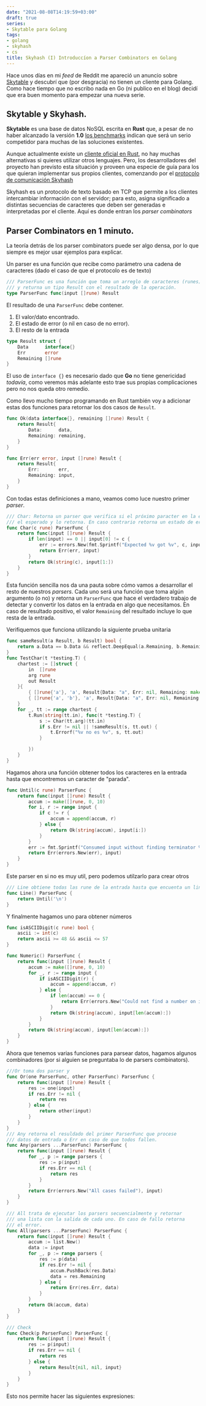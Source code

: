 ```yaml
---
date: "2021-08-08T14:19:59+03:00"
draft: true
series:
- Skytable para Golang
tags:
- golang
- skyhash
- cs
title: Skyhash (I) Introduccíon a Parser Combinators en Golang
---
```


Hace unos días en mi *feed* de Reddit me apareció un anuncio sobre
[Skytable](https://github.com/skytable/skytable) y descubrí que (por
desgracia) no tienen un cliente para Golang. Como hace tiempo que no
escribo nada en Go (ni publico en el blog) decidí que era buen momento
para empezar una nueva serie.


## Skytable y Skyhash.

**Skytable** es una base de datos NoSQL escrita en **Rust** que, a
pesar de no haber alcanzado la versión **1.0** [los
benchmarks](https://github.com/ohsayan/sky-benches) indican que será
un serio competidor para muchas de las soluciones existentes.

Aunque actualmente existe un [cliente oficial en
Rust](https://github.com/skytable/client-rust), no hay muchas
alternativas si quieres utilizar otros lenguajes. Pero, los
desarrolladores del proyecto han previsto esta situación y proveen una
especie de guía para los que quieran implementar sus propios clientes,
comenzando por el [protocolo de
comunicación Skyhash](https://docs.skytable.io/protocol/skyhash/)

Skyhash es un protocolo de texto basado en TCP que permite a los
clientes intercambiar información con el servidor; para esto, asigna
significado a distintas secuencias de caracteres que deben ser
generadas e interpretadas por el cliente. Aquí es donde entran los
*parser combinators*

## Parser Combinators en 1 minuto.

La teoría detrás de los parser combinators puede ser algo densa, por
lo que siempre es mejor usar ejemplos para explicar.

Un parser es una función que recibe como parámetro una cadena de
caracteres (dado el caso de que el protocolo es de texto)

```go
/// ParserFunc es una función que toma un arreglo de caracteres (runes)
/// y returna un tipo Result con el resultado de la operación.
type ParserFunc func(input []rune) Result
```

El resultado de una `ParserFunc` debe contener.

1. El valor/dato encontrado.
2. El estado de error (o nil en caso de no error).
3. El resto de la entrada

```go
type Result struct {
    Data      interface{}
    Err       error
    Remaining []rune
}
```

El uso de `interface {}` es necesario dado que **Go** no tiene
genericidad *todavía*, como veremos más adelante esto trae sus propias
complicaciones pero no nos queda otro remedio.

Como llevo mucho tiempo programando en Rust también voy a adicionar
estas dos funciones para retornar los dos casos de `Result`.

```go
func Ok(data interface{}, remaining []rune) Result {
    return Result{
        Data:      data,
        Remaining: remaining,
    }
}

func Err(err error, input []rune) Result {
    return Result{
        Err:       err,
        Remaining: input,
    }
}
```

Con todas estas definiciones a mano, veamos como luce nuestro primer
*parser*.

```go
/// Char: Retorna un parser que verifica si el próximo paracter en la entrada es
/// el esperado y lo retorna. En caso contrario retorna un estado de error.
func Char(c rune) ParserFunc {
    return func(input []rune) Result {
        if len(input) == 0 || input[0] != c {
            err := errors.New(fmt.Sprintf("Expected %v got %v", c, input[0]))
            return Err(err, input)
        }
        return Ok(string(c), input[1:])
    }
}
```

Esta función sencilla nos da una pauta sobre cómo vamos a desarrollar
el resto de nuestros *parsers*. Cada uno será una función que toma
algún argumento (o no) y retorna un `ParserFunc` que hace el verdadero
trabajo de detectar y convertir los datos en la entrada en algo que
necesitamos. En caso de resultado positivo, el valor `Remaining` del
resultado incluye lo que resta de la entrada.

Verifiquemos que funciona utilizando la siguiente prueba unitaria

```go
func sameResult(a Result, b Result) bool {
    return a.Data == b.Data && reflect.DeepEqual(a.Remaining, b.Remaining)
}
func TestChar(t *testing.T) {
    chartest := []struct {
        in  []rune
        arg rune
        out Result
    }{
        { []rune{'a'}, 'a', Result{Data: "a", Err: nil, Remaining: make([]rune, 0)} },
        { []rune{'a', 'b'}, 'a', Result{Data: "a", Err: nil, Remaining: []rune{'b'}} },
    }
    for _, tt := range chartest {
        t.Run(string(tt.in), func(t *testing.T) {
            s := Char(tt.arg)(tt.in)
            if s.Err != nil || !sameResult(s, tt.out) {
                t.Errorf("%v no es %v", s, tt.out)
            }

        })
    }
}
```

Hagamos ahora una función obtener todos los caracteres en la entrada
hasta que encontremos un caracter de "parada".

```go
func Until(c rune) ParserFunc {
    return func(input []rune) Result {
        accum := make([]rune, 0, 10)
        for i, r := range input {
            if c != r {
                accum = append(accum, r)
            } else {
                return Ok(string(accum), input[i:])
            }
        }
        err := fmt.Sprintf("Consumed input without finding terminator %v", c)
        return Err(errors.New(err), input)
    }
}
```

Este parser en si no es muy util, pero podemos utilzarlo para crear otros

```go
/// Line obtiene todas las rune de la entrada hasta que encuenta un line feed
func Line() ParserFunc {
    return Until('\n')
}
```

Y finalmente hagamos uno para obtener números

```go
func isASCIIDigit(c rune) bool {
    ascii := int(c)
    return ascii >= 48 && ascii <= 57
}

func Numeric() ParserFunc {
    return func(input []rune) Result {
        accum := make([]rune, 0, 10)
        for _, r := range input {
            if isASCIIDigit(r) {
                accum = append(accum, r)
            } else {
                if len(accum) == 0 {
                    return Err(errors.New("Could not find a number on input"), input)
                }
                return Ok(string(accum), input[len(accum):])
            }
        }
        return Ok(string(accum), input[len(accum):])
    }
}
```

Ahora que tenemos varias funciones para parsear datos, hagamos algunos
combinadores (por si alguien se preguntaba lo de parsers combinators).

```go
///Or toma dos parser y
func Or(one ParserFunc, other ParserFunc) ParserFunc {
    return func(input []rune) Result {
        res := one(input)
        if res.Err != nil {
            return res
        } else {
            return other(input)
        }
    }
}
/// Any retorna el resuldado del primer ParserFunc que procese
/// datos de entrada o Err en caso de que todos fallen.
func Any(parsers ...ParserFunc) ParserFunc {
    return func(input []rune) Result {
        for _, p := range parsers {
            res := p(input)
            if res.Err == nil {
                return res
            }
        }
        return Err(errors.New("All cases failed"), input)
    }
}

/// All trata de ejecutar los parsers secuencialmente y retornar
/// una lista con la salida de cada uno. En caso de fallo retorna
/// el error.
func All(parsers ...ParserFunc) ParserFunc {
    return func(input []rune) Result {
        accum := list.New()
        data := input
        for _, p := range parsers {
            res := p(data)
            if res.Err != nil {
                accum.PushBack(res.Data)
                data = res.Remaining
            } else {
                return Err(res.Err, data)
            }
        }
        return Ok(accum, data)
    }
}

/// Check
func Check(p ParserFunc) ParserFunc {
    return func(input []rune) Result {
        res := p(input)
        if res.Err == nil {
            return res
        } else {
            return Result{nil, nil, input}
        }
    }
}
```

Esto nos permite hacer las siguientes expresiones:

```go

```
